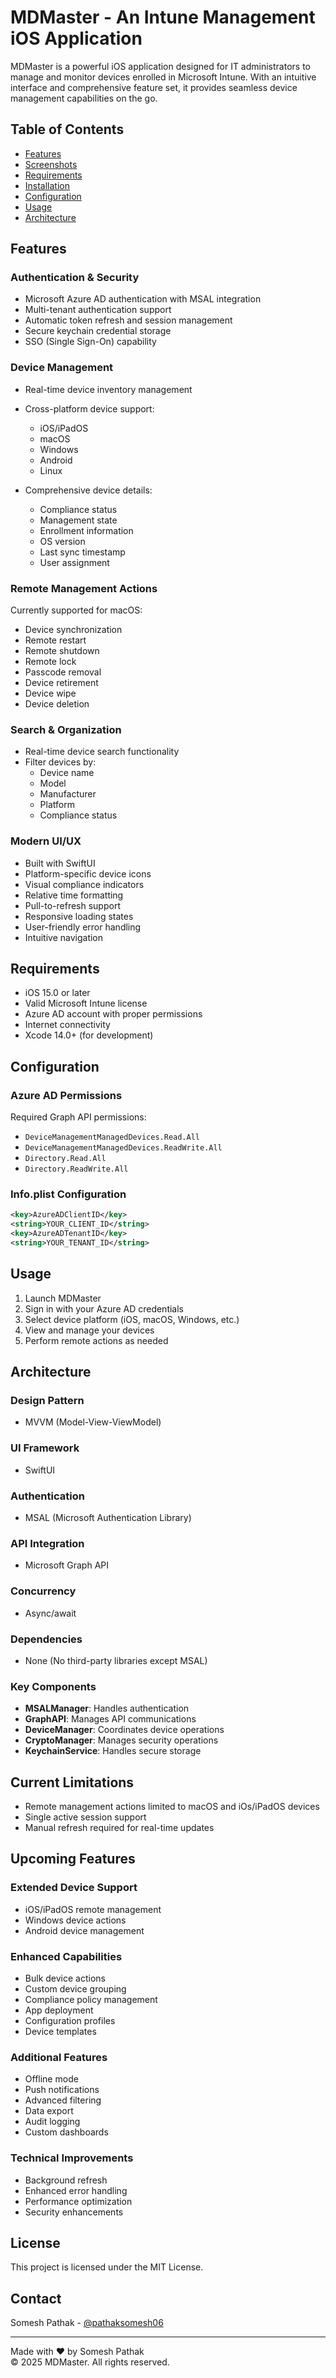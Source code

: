 # MDMaster - An Intune Management iOS Application

MDMaster is a powerful iOS application designed for IT administrators to manage and monitor devices enrolled in Microsoft Intune. With an intuitive interface and comprehensive feature set, it provides seamless device management capabilities on the go.

## Table of Contents

- [Features](#features)
- [Screenshots](#screenshots)
- [Requirements](#requirements)
- [Installation](#installation)
- [Configuration](#configuration)
- [Usage](#usage)
- [Architecture](#architecture)

## Features

### Authentication & Security

- Microsoft Azure AD authentication with MSAL integration
- Multi-tenant authentication support
- Automatic token refresh and session management
- Secure keychain credential storage
- SSO (Single Sign-On) capability

### Device Management

- Real-time device inventory management
- Cross-platform device support:
  - iOS/iPadOS
  - macOS
  - Windows
  - Android
  - Linux

- Comprehensive device details:
  - Compliance status
  - Management state
  - Enrollment information
  - OS version
  - Last sync timestamp
  - User assignment

### Remote Management Actions

Currently supported for macOS:

- Device synchronization
- Remote restart
- Remote shutdown
- Remote lock
- Passcode removal
- Device retirement
- Device wipe
- Device deletion

### Search & Organization

- Real-time device search functionality
- Filter devices by:
  - Device name
  - Model
  - Manufacturer
  - Platform
  - Compliance status

### Modern UI/UX

- Built with SwiftUI
- Platform-specific device icons
- Visual compliance indicators
- Relative time formatting
- Pull-to-refresh support
- Responsive loading states
- User-friendly error handling
- Intuitive navigation

## Requirements

- iOS 15.0 or later
- Valid Microsoft Intune license
- Azure AD account with proper permissions
- Internet connectivity
- Xcode 14.0+ (for development)

## Configuration

### Azure AD Permissions

Required Graph API permissions:

- `DeviceManagementManagedDevices.Read.All`
- `DeviceManagementManagedDevices.ReadWrite.All`
- `Directory.Read.All`
- `Directory.ReadWrite.All`

### Info.plist Configuration

```xml
<key>AzureADClientID</key>
<string>YOUR_CLIENT_ID</string>
<key>AzureADTenantID</key>
<string>YOUR_TENANT_ID</string>
```

## Usage

1. Launch MDMaster
2. Sign in with your Azure AD credentials
3. Select device platform (iOS, macOS, Windows, etc.)
4. View and manage your devices
5. Perform remote actions as needed

## Architecture

### Design Pattern
- MVVM (Model-View-ViewModel)

### UI Framework
- SwiftUI

### Authentication
- MSAL (Microsoft Authentication Library)

### API Integration
- Microsoft Graph API

### Concurrency
- Async/await

### Dependencies
- None (No third-party libraries except MSAL)

### Key Components

- **MSALManager**: Handles authentication
- **GraphAPI**: Manages API communications
- **DeviceManager**: Coordinates device operations
- **CryptoManager**: Manages security operations
- **KeychainService**: Handles secure storage

## Current Limitations

- Remote management actions limited to macOS and iOs/iPadOS devices
- Single active session support
- Manual refresh required for real-time updates

## Upcoming Features

### Extended Device Support

- iOS/iPadOS remote management
- Windows device actions
- Android device management

### Enhanced Capabilities

- Bulk device actions
- Custom device grouping
- Compliance policy management
- App deployment
- Configuration profiles
- Device templates

### Additional Features

- Offline mode
- Push notifications
- Advanced filtering
- Data export
- Audit logging
- Custom dashboards

### Technical Improvements

- Background refresh
- Enhanced error handling
- Performance optimization
- Security enhancements

## License

This project is licensed under the MIT License.


## Contact

Somesh Pathak - [@pathaksomesh06](https://github.com/pathaksomesh06)

---

Made with ❤️ by Somesh Pathak  
© 2025 MDMaster. All rights reserved.

